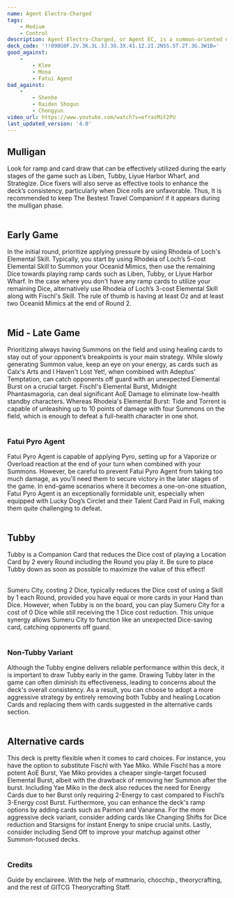 ```yaml
---
name: Agent Electro-Charged
tags:
    - Medium
    - Control
description: Agent Electro-Charged, or Agent EC, is a summon-oriented deck designed to secure victory by steadily accumulating advantages through high-value skills and Electro-Charged reactions. Harness the power of Rhodeia and Fischl's Summons to chip away at the enemy's health, and seal the victory with your powerful Elemental Bursts and the formidable Fatui Pyro Agent! 
deck_code: '!!090G0F.2V.3K.3L.3J.3O.3X.41.1Z.2I.2N5S.5T.2T.3G.3W1B='
good_against:
    - 
        - Klee
        - Mona
        - Fatui Agent
bad_against:
    - 
        - Shenhe
        - Raiden Shogun
        - Chongyun
video_url: https://www.youtube.com/watch?v=efrasMiF2PU
last_updated_version: '4.0'
--- 
```


## Mulligan
<CardRow :cards= "['Tubby', 'Liben', 'The Bestest Travel Companion!', 'Liyue Harbor Wharf']"></CardRow>

Look for ramp and card draw that can be effectively utilized during the early stages of the game such as Liben, Tubby, Liyue Harbor Wharf, and Strategize. Dice fixers will also serve as effective tools to enhance the deck’s consistency, particularly when Dice rolls are unfavorable. Thus, It is recommended to keep The Bestest Travel Companion! if it appears during the mulligan phase. <br></br>

## Early Game
<CardRow :cards= "['Rhodeia of Loch', 'Fischl']"></CardRow>

In the initial round, prioritize applying pressure by using Rhodeia of Loch's Elemental Skill. Typically, you start by using Rhodeia of Loch’s 5-cost Elemental Skill to Summon your Oceanid Mimics, then use the remaining Dice towards playing ramp cards such as Liben, Tubby, or Liyue Harbor Wharf. In the case where you don't have any ramp cards to utilize your remaining Dice, alternatively use Rhodeia of Loch’s 3-cost Elemental Skill along with Fischl's Skill. The rule of thumb is having at least Oz and at least two Oceanid Mimics at the end of Round 2. <br></br>

## Mid - Late Game
<CardFan :cards= "['Lucky Dog\'s Silver Circlet', 'I Haven\'t Lost Yet', 'Calx\'s Art']"></CardFan>

Prioritizing always having Summons on the field and using healing cards to stay out of your opponent’s breakpoints is your main strategy. While slowly generating Summon value, keep an eye on your energy, as cards such as Calx's Arts and I Haven't Lost Yet!, when combined with Adeptus' Temptation, can catch opponents off guard with an unexpected Elemental Burst on a crucial target. Fischl's Elemental Burst, Midnight Phantasmagoria, can deal significant AoE Damage to eliminate low-health standby characters. Whereas Rhodeia's Elemental Burst: Tide and Torrent is capable of unleashing up to 10 points of damage with four Summons on the field, which is enough to defeat a full-health character in one shot. <br></br>

### Fatui Pyro Agent
<CardRow :cards= "['Fatui Pyro Agent']"></CardRow>

Fatui Pyro Agent is capable of applying Pyro, setting up for a Vaporize or Overload reaction at the end of your turn when combined with your Summons. However, be careful to prevent Fatui Pyro Agent from taking too much damage, as you'll need them to secure victory in the later stages of the game. In end-game scenarios where it becomes a one-on-one situation, Fatui Pyro Agent is an exceptionally formidable unit, especially when equipped with Lucky Dog’s Circlet and their Talent Card Paid in Full, making them quite challenging to defeat. <br></br> 

## Tubby 
<CardRow :cards= "['Tubby', 'Sumeru City', 'Liyue Harbor Wharf']"></CardRow>

Tubby is a Companion Card that reduces the Dice cost of playing a Location Card by 2 every Round including the Round you play it. Be sure to place Tubby down as soon as possible to maximize the value of this effect! <br></br>

Sumeru City, costing 2 Dice, typically reduces the Dice cost of using a Skill by 1 each Round, provided you have equal or more cards in your Hand than Dice. However, when Tubby is on the board, you can play Sumeru City for a cost of 0 Dice while still receiving the 1 Dice cost reduction. This unique synergy allows Sumeru City to function like an unexpected Dice-saving card, catching opponents off guard. <br></br>

### Non-Tubby Variant

Although the Tubby engine delivers reliable performance within this deck, it is important to draw Tubby early in the game. Drawing Tubby later in the game can often diminish its effectiveness, leading to concerns about the deck's overall consistency. As a result, you can choose to adopt a more aggressive strategy by entirely removing both Tubby and healing Location Cards and replacing them with cards suggested in the alternative cards section. <br></br>

## Alternative cards 
<CardRow :cards= "['Yae Miko', 'Starsigns', 'Changing Shifts', 'Paimon', 'Send Off']"></CardRow>

This deck is pretty flexible when it comes to card choices. For instance, you have the option to substitute Fischl with Yae Miko. While Fischl has a more potent AoE Burst, Yae Miko provides a cheaper single-target focused Elemental Burst, albeit with the drawback of removing her Summon after the burst. Including Yae Miko in the deck also reduces the need for Energy Cards due to her Burst only requiring 2-Energy to cast compared to Fischl’s 3-Energy cost Burst. Furthermore, you can enhance the deck's ramp options by adding cards such as Paimon and Vanarana. For the more aggressive deck variant, consider adding cards like Changing Shifts for Dice reduction and Starsigns for instant Energy to snipe crucial units. Lastly, consider including Send Off to improve your matchup against other Summon-focused decks. <br></br>

### Credits
Guide by enclaireee. With the help of mattmario, chocchip., theorycrafting, and the rest of GITCG Theorycrafting Staff. <br></br>
